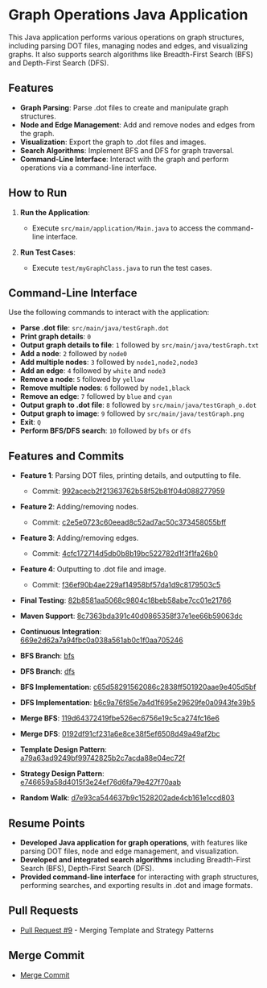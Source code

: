 # Graph Operations Java Application

This Java application performs various operations on graph structures, including parsing DOT files, managing nodes and edges, and visualizing graphs. It also supports search algorithms like Breadth-First Search (BFS) and Depth-First Search (DFS).

## Features

- **Graph Parsing**: Parse .dot files to create and manipulate graph structures.
- **Node and Edge Management**: Add and remove nodes and edges from the graph.
- **Visualization**: Export the graph to .dot files and images.
- **Search Algorithms**: Implement BFS and DFS for graph traversal.
- **Command-Line Interface**: Interact with the graph and perform operations via a command-line interface.

## How to Run

1. **Run the Application**:
   - Execute `src/main/application/Main.java` to access the command-line interface.

2. **Run Test Cases**:
   - Execute `test/myGraphClass.java` to run the test cases.

## Command-Line Interface

Use the following commands to interact with the application:

- **Parse .dot file**: `src/main/java/testGraph.dot`
- **Print graph details**: `0`
- **Output graph details to file**: `1` followed by `src/main/java/testGraph.txt`
- **Add a node**: `2` followed by `node0`
- **Add multiple nodes**: `3` followed by `node1,node2,node3`
- **Add an edge**: `4` followed by `white` and `node3`
- **Remove a node**: `5` followed by `yellow`
- **Remove multiple nodes**: `6` followed by `node1,black`
- **Remove an edge**: `7` followed by `blue` and `cyan`
- **Output graph to .dot file**: `8` followed by `src/main/java/testGraph_o.dot`
- **Output graph to image**: `9` followed by `src/main/java/testGraph.png`
- **Exit**: `Q`
- **Perform BFS/DFS search**: `10` followed by `bfs` or `dfs`

## Features and Commits

- **Feature 1**: Parsing DOT files, printing details, and outputting to file.
  - Commit: [992acecb2f21363762b58f52b81f04d088277959](https://github.com/Divy2000/CSE464_2023_dpate164/commit/992acecb2f21363762b58f52b81f04d088277959)
  
- **Feature 2**: Adding/removing nodes.
  - Commit: [c2e5e0723c60eead8c52ad7ac50c373458055bff](https://github.com/Divy2000/CSE464_2023_dpate164/commit/c2e5e0723c60eead8c52ad7ac50c373458055bff)
  
- **Feature 3**: Adding/removing edges.
  - Commit: [4cfc172714d5db0b8b19bc522782d1f3f1fa26b0](https://github.com/Divy2000/CSE464_2023_dpate164/commit/4cfc172714d5db0b8b19bc522782d1f3f1fa26b0)
  
- **Feature 4**: Outputting to .dot file and image.
  - Commit: [f36ef90b4ae229af14958bf57da1d9c8179503c5](https://github.com/Divy2000/CSE464_2023_dpate164/commit/f36ef90b4ae229af14958bf57da1d9c8179503c5)
  
- **Final Testing**: [82b8581aa5068c9804c18beb58abe7cc01e21766](https://github.com/Divy2000/CSE464_2023_dpate164/commit/82b8581aa5068c9804c18beb58abe7cc01e21766)
  
- **Maven Support**: [8c7363bda391c40d0865358f37e1ee66b59063dc](https://github.com/Divy2000/CSE464_2023_dpate164/commit/8c7363bda391c40d0865358f37e1ee66b59063dc)
  
- **Continuous Integration**: [669e2d62a7a94fbc0a038a561ab0c1f0aa705246](https://github.com/Divy2000/CSE464_2023_dpate164/commit/669e2d62a7a94fbc0a038a561ab0c1f0aa705246)

- **BFS Branch**: [bfs](https://github.com/Divy2000/CSE464_2023_dpate164/tree/bfs)
- **DFS Branch**: [dfs](https://github.com/Divy2000/CSE464_2023_dpate164/tree/dfs)

- **BFS Implementation**: [c65d58291562086c2838ff501920aae9e405d5bf](https://github.com/Divy2000/CSE464_2023_dpate164/commit/c65d58291562086c2838ff501920aae9e405d5bf)
- **DFS Implementation**: [b6c9a76f85e7a4d1f695e29629fe0a0943fe39b5](https://github.com/Divy2000/CSE464_2023_dpate164/commit/b6c9a76f85e7a4d1f695e29629fe0a0943fe39b5)
- **Merge BFS**: [119d64372419fbe526ec6756e19c5ca274fc16e6](https://github.com/Divy2000/CSE464_2023_dpate164/commit/119d64372419fbe526ec6756e19c5ca274fc16e6)
- **Merge DFS**: [0192df91cf231a6e8ce38f5ef6508d49a49af2bc](https://github.com/Divy2000/CSE464_2023_dpate164/commit/0192df91cf231a6e8ce38f5ef6508d49a49af2bc)

- **Template Design Pattern**: [a79a63ad9249bf99742825b2c7acda88e04ec72f](https://github.com/Divy2000/CSE464_2023_dpate164/commit/a79a63ad9249bf99742825b2c7acda88e04ec72f)

- **Strategy Design Pattern**: [e746659a58d4015f3e24ef76d6fa79e427f70aab](https://github.com/Divy2000/CSE464_2023_dpate164/commit/e746659a58d4015f3e24ef76d6fa79e427f70aab)

- **Random Walk**: [d7e93ca544637b9c1528202ade4cb161e1ccd803](https://github.com/Divy2000/CSE464_2023_dpate164/commit/d7e93ca544637b9c1528202ade4cb161e1ccd803)

## Resume Points

- **Developed Java application for graph operations**, with features like parsing DOT files, node and edge management, and visualization.
- **Developed and integrated search algorithms** including Breadth-First Search (BFS), Depth-First Search (DFS).
- **Provided command-line interface** for interacting with graph structures, performing searches, and exporting results in .dot and image formats.

## Pull Requests

- [Pull Request #9](https://github.com/Divy2000/CSE464_2023_dpate164/pull/9) - Merging Template and Strategy Patterns

## Merge Commit

- [Merge Commit](https://github.com/Divy2000/CSE464_2023_dpate164/commit/7360518dec1145f87e982e6ff47789019a6761e9)
